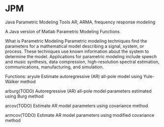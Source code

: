 JPM
===

Java Parametric Modeling Tools
AR, ARMA, frequency response modeling

A Java version of Matlab Parametric Modeling Functions

What is Parametric Modeling
Parametric modeling techniques find the parameters for a mathematical model describing a signal, system, or process. These techniques use known information about the system to determine the model. Applications for parametric modeling include speech and music synthesis, data compression, high-resolution spectral estimation, communications, manufacturing, and simulation.

Functions:
aryule  Estimate autoregressive (AR) all-pole model using Yule-Walker method

arburg(TODO)  Autoregressive (AR) all-pole model parameters estimated using Burg method

arcov(TODO) Estimate AR model parameters using covariance method

armcov(TODO)  Estimate AR model parameters using modified covariance method





